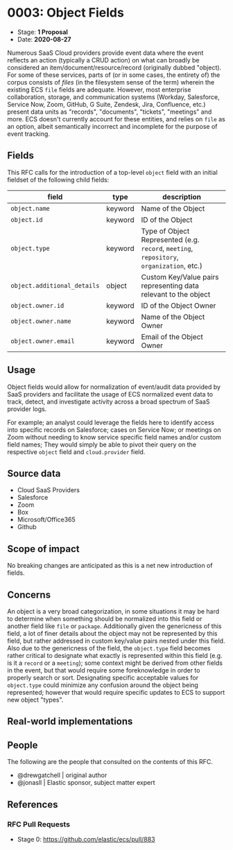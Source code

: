 # 0003: Object Fields
<!--^ The ECS team will assign a unique, contiguous RFC number upon merging the initial stage of this RFC, taking care not to conflict with other RFCs.-->

- Stage: **1 Proposal** <!-- Update to reflect target stage -->
- Date: **2020-08-27** <!-- Update to reflect date of most recent stage advancement -->

<!--
Stage 0: Provide a high level summary of the premise of these changes. Briefly describe the nature, purpose, and impact of the changes. ~2-5 sentences.
-->
Numerous SaaS Cloud providers provide event data where the event reflects an action (typically a CRUD action) on what can broadly be considered an item/document/resource/record (originally dubbed "object). For some of these services, parts of (or in some cases, the entirety of) the corpus consists of _files_ (in the filesystem sense of the term) wherein the existing ECS `file` fields are adequate. However, most enterprise collaboration, storage, and communication systems (Workday, Salesforce, Service Now, Zoom, GitHub, G Suite, Zendesk, Jira, Confluence, etc.) present data units as "records", "documents", "tickets", "meetings" and more. ECS doesn't currently account for these entities, and relies on `file` as an option, albeit semantically incorrect and incomplete for the purpose of event tracking.

## Fields

<!--
Stage: 1: Describe at a high level how this change affects fields. Which fieldsets will be impacted? How many fields overall? Are we primarily adding fields, removing fields, or changing existing fields? The goal here is to understand the fundamental technical implications and likely extent of these changes. ~2-5 sentences.
-->
This RFC calls for the introduction of a top-level `object` field with an initial fieldset of the following child fields:

| field | type | description |
| --- | --- | --- |
| `object.name` | keyword | Name of the Object |
| `object.id` | keyword | ID of the Object |
| `object.type` | keyword | Type of Object Represented (e.g. `record`, `meeting`, `repository`, `organization`, etc.) |
| `object.additional_details` | object | Custom Key/Value pairs representing data relevant to the object |
| `object.owner.id` | keyword | ID of the Object Owner |
| `object.owner.name` | keyword | Name of the Object Owner |
| `object.owner.email` | keyword | Email of the Object Owner |


<!--
Stage 2: Include new or updated yml field definitions for all of the essential fields in this draft. While not exhaustive, the fields documented here should be comprehensive enough to deeply evaluate the technical considerations of this change. The goal here is to validate the technical details for all essential fields and to provide a basis for adding experimental field definitions to the schema. Use GitHub code blocks with yml syntax formatting.
-->

<!--
Stage 3: Add or update all remaining field definitions. The list should now be exhaustive. The goal here is to validate the technical details of all remaining fields and to provide a basis for releasing these field definitions as beta in the schema. Use GitHub code blocks with yml syntax formatting.
-->

## Usage

<!--
Stage 1: Describe at a high-level how these field changes will be used in practice. Real world examples are encouraged. The goal here is to understand how people would leverage these fields to gain insights or solve problems. ~1-3 paragraphs.
-->
Object fields would allow for normalization of event/audit data provided by SaaS providers and facilitate the usage of ECS normalized event data to track, detect, and investigate activity across a broad spectrum of SaaS provider logs.

For example; an analyst could leverage the fields here to identify access into specific records on Salesforce; cases on Service Now; or meetings on Zoom without needing to know service specific field names and/or custom field names; They would simply be able to pivot their query on the respective `object` field and `cloud.provider` field.

## Source data

<!--
Stage 1: Provide a high-level description of example sources of data. This does not yet need to be a concrete example of a source document, but instead can simply describe a potential source (e.g. nginx access log). This will ultimately be fleshed out to include literal source examples in a future stage. The goal here is to identify practical sources for these fields in the real world. ~1-3 sentences or unordered list.
-->
* Cloud SaaS Providers
 * Salesforce
 * Zoom
 * Box
 * Microsoft/Office365
 * Github

<!--
Stage 2: Included a real world example source document. Ideally this example comes from the source(s) identified in stage 1. If not, it should replace them. The goal here is to validate the utility of these field changes in the context of a real world example. Format with the source name as a ### header and the example document in a GitHub code block with json formatting.
-->

<!--
Stage 3: Add more real world example source documents so we have at least 2 total, but ideally 3. Format as described in stage 2.
-->

## Scope of impact
No breaking changes are anticipated as this is a net new introduction of fields.
<!--
Stage 2: Identifies scope of impact of changes. Are breaking changes required? Should deprecation strategies be adopted? Will significant refactoring be involved? Break the impact down into:
 * Ingestion mechanisms (e.g. beats/logstash)
 * Usage mechanisms (e.g. Kibana applications, detections)
 * ECS project (e.g. docs, tooling)
The goal here is to research and understand the impact of these changes on users in the community and development teams across Elastic. 2-5 sentences each.
-->

## Concerns

<!--
Stage 1: Identify potential concerns, implementation challenges, or complexity. Spend some time on this. Play devil's advocate. Try to identify the sort of non-obvious challenges that tend to surface later. The goal here is to surface risks early, allow everyone the time to work through them, and ultimately document resolution for posterity's sake.
-->
An object is a very broad categorization, in some situations it may be hard to determine when something should be normalized into this field or another field like `file` or `package`. Additionally given the genericness of this field, a lot of finer details about the object may not be represented by this field, but rather addressed in custom key/value pairs nested under this field. Also due to the genericness of the field, the `object.type` field becomes rather critical to designate what exactly is represented within this field (e.g. is it a `record` or a `meeting`); some context might be derived from other fields in the event, but that would require some foreknowledge in order to properly search or sort. Designating specific acceptable values for `object.type` could minimize any confusion around the object being represented; however that would require specific updates to ECS to support new object "types".

<!--
Stage 2: Document new concerns or resolutions to previously listed concerns. It's not critical that all concerns have resolutions at this point, but it would be helpful if resolutions were taking shape for the most significant concerns.
-->

<!--
Stage 3: Document resolutions for all existing concerns. Any new concerns should be documented along with their resolution. The goal here is to eliminate the risk of churn and instability by resolving outstanding concerns.
-->

<!--
Stage 4: Document any new concerns and their resolution. The goal here is to eliminate risk of churn and instability by ensuring all concerns have been addressed.
-->

## Real-world implementations

<!--
Stage 4: Identify at least one real-world, production-ready implementation that uses these updated field definitions. An example of this might be a GA feature in an Elastic application in Kibana.
-->

## People

The following are the people that consulted on the contents of this RFC.

* @drewgatchell | original author
* @jonasll | Elastic sponsor, subject matter expert

<!--
Who will be or has consulted on the contents of this RFC? Identify authorship and sponsorship, and optionally identify the nature of involvement of others. Link to GitHub aliases where possible. This list will likely change or grow stage after stage.

e.g.:

* @Yasmina | author
* @Monique | sponsor
* @EunJung | subject matter expert
* @JaneDoe | grammar, spelling, prose
* @Mariana
-->


## References

<!-- Insert any links appropriate to this RFC in this section. -->

### RFC Pull Requests

<!-- An RFC should link to the PRs for each of it stage advancements. -->

* Stage 0: https://github.com/elastic/ecs/pull/883

<!--
* Stage 1: https://github.com/elastic/ecs/pull/NNN
...
-->
